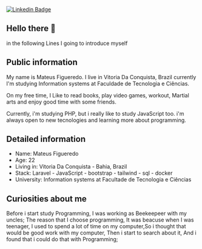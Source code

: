 [![Linkedin Badge](https://img.shields.io/badge/-LinkedIn-blue?style=flat-square&logo=Linkedin&logoColor=white&link=https://www.linkedin.com/in/mateus-figueredo-8a5749185/)](https://www.linkedin.com/in/mateus-figueredo-8a5749185/)
## Hello there 👋
in the following Lines I going to introduce myself 

## Public information
My name is Mateus Figueredo. I live in Vitoria Da Conquista, Brazil currently I'm studying Information systems at Faculdade de Tecnologia e Ciências.

On my free time, I Like to read books, play video games, workout, Martial arts and enjoy good time with some friends. 

Currently, i'm studying PHP, but i really like to study JavaScript too. i'm always open to new tecnologies and learning more about programming.

## Detailed information
* Name: Mateus Figueredo
* Age: 22
* Living in: Vitoria Da Conquista - Bahia, Brazil
* Stack: Laravel - JavaScript - bootstrap - tailwind - sql - docker
* University: Information systems at Facultade de Tecnologia e Ciências
## Curiosities about me
Before i start study Programming, I was working as Beekeepeer with my uncles; 
The reason that I choose programming, It was beacuse when I was teenager, I used to spend a lot of time on my computer,So i thought that would be good work with my computer, Then i start to search about it, And i found that i could do that with Programming;



